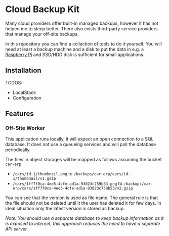 # Cloud Backup Kit

Many cloud providers offer built-in managed backups, however it has not helped me to sleep better.
There also exists third-party service providers that manage your off-site backups.

In this repository you can find a collection of tools to do it yourself.
You will need at least a backup machine and a disk to put the data in e.g.
a [Raspberry Pi](https://www.raspberrypi.com/) and SSD/HDD disk is sufficient for small applications.

## Installation

TODOS:

- LocalStack
- Configuration

## Features

### Off-Site Worker

This application runs locally, it will expect an open connection to a SQL database.
It does not use a queueing services and will poll the database periodically.

The files in object storages will be mapped as follows assuming the bucket `car-erp`

- `/cars/id-1/thumbnail.png` to `/backups/car-erp/cars/id-1/thumbnail/v1.gzip`
- `/cars/1ff7f0ca-4ee5-4cfe-ad1a-93023c759b53.png` to `/backups/car-erp/cars/1ff7f0ca-4ee5-4cfe-ad1a-93023c759b53/v2.gzip`

You can see that the version is used as file name.
The general rule is that the file should not be deleted until it the user has deleted it for few days.
In ideal situation only the latest version is stored as backup.

_Note: You should use a separate database to keep backup information as it is exposed to internet, this approach reduces
the need to have a separate API server._
